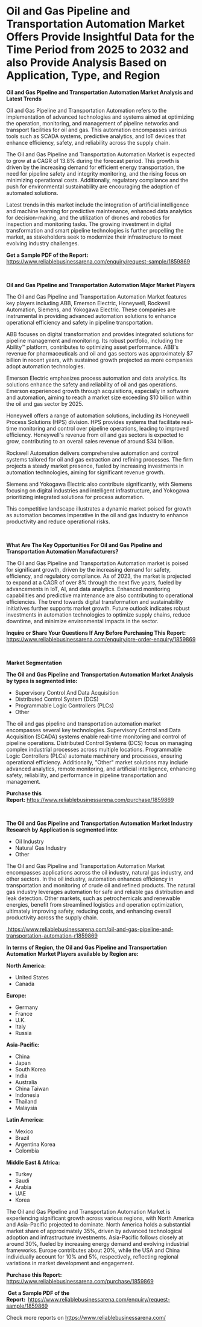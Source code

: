 <p><h1>Oil and Gas Pipeline and Transportation Automation Market Offers Provide Insightful Data for the Time Period from 2025 to 2032 and also Provide Analysis Based on Application, Type, and Region</h1></p><p><strong>Oil and Gas Pipeline and Transportation Automation Market Analysis and Latest Trends</strong></p>
<p><p>Oil and Gas Pipeline and Transportation Automation refers to the implementation of advanced technologies and systems aimed at optimizing the operation, monitoring, and management of pipeline networks and transport facilities for oil and gas. This automation encompasses various tools such as SCADA systems, predictive analytics, and IoT devices that enhance efficiency, safety, and reliability across the supply chain.</p><p>The Oil and Gas Pipeline and Transportation Automation Market is expected to grow at a CAGR of 13.8% during the forecast period. This growth is driven by the increasing demand for efficient energy transportation, the need for pipeline safety and integrity monitoring, and the rising focus on minimizing operational costs. Additionally, regulatory compliance and the push for environmental sustainability are encouraging the adoption of automated solutions.</p><p>Latest trends in this market include the integration of artificial intelligence and machine learning for predictive maintenance, enhanced data analytics for decision-making, and the utilization of drones and robotics for inspection and monitoring tasks. The growing investment in digital transformation and smart pipeline technologies is further propelling the market, as stakeholders seek to modernize their infrastructure to meet evolving industry challenges.</p></p>
<p><strong>Get a Sample PDF of the Report:&nbsp;</strong> <a href="https://www.reliablebusinessarena.com/enquiry/request-sample/1859869?utm_campaign=2645&utm_medium=2&utm_source=Github&utm_content=ia&utm_term=09032025&utm_id=oil-and-gas-pipeline-and-transportation-automation">https://www.reliablebusinessarena.com/enquiry/request-sample/1859869</a></p>
<p>&nbsp;</p>
<p><strong>Oil and Gas Pipeline and Transportation Automation Major Market Players</strong></p>
<p><p>The Oil and Gas Pipeline and Transportation Automation Market features key players including ABB, Emerson Electric, Honeywell, Rockwell Automation, Siemens, and Yokogawa Electric. These companies are instrumental in providing advanced automation solutions to enhance operational efficiency and safety in pipeline transportation.</p><p>ABB focuses on digital transformation and provides integrated solutions for pipeline management and monitoring. Its robust portfolio, including the Ability™ platform, contributes to optimizing asset performance. ABB's revenue for pharmaceuticals and oil and gas sectors was approximately $7 billion in recent years, with sustained growth projected as more companies adopt automation technologies.</p><p>Emerson Electric emphasizes process automation and data analytics. Its solutions enhance the safety and reliability of oil and gas operations. Emerson experienced growth through acquisitions, especially in software and automation, aiming to reach a market size exceeding $10 billion within the oil and gas sector by 2025.</p><p>Honeywell offers a range of automation solutions, including its Honeywell Process Solutions (HPS) division. HPS provides systems that facilitate real-time monitoring and control over pipeline operations, leading to improved efficiency. Honeywell's revenue from oil and gas sectors is expected to grow, contributing to an overall sales revenue of around $34 billion.</p><p>Rockwell Automation delivers comprehensive automation and control systems tailored for oil and gas extraction and refining processes. The firm projects a steady market presence, fueled by increasing investments in automation technologies, aiming for significant revenue growth.</p><p>Siemens and Yokogawa Electric also contribute significantly, with Siemens focusing on digital industries and intelligent infrastructure, and Yokogawa prioritizing integrated solutions for process automation.</p><p>This competitive landscape illustrates a dynamic market poised for growth as automation becomes imperative in the oil and gas industry to enhance productivity and reduce operational risks.</p></p>
<p>&nbsp;</p>
<p><strong>What Are The Key Opportunities For Oil and Gas Pipeline and Transportation Automation Manufacturers?</strong></p>
<p><p>The Oil and Gas Pipeline and Transportation Automation market is poised for significant growth, driven by the increasing demand for safety, efficiency, and regulatory compliance. As of 2023, the market is projected to expand at a CAGR of over 8% through the next five years, fueled by advancements in IoT, AI, and data analytics. Enhanced monitoring capabilities and predictive maintenance are also contributing to operational efficiencies. The trend towards digital transformation and sustainability initiatives further supports market growth. Future outlook indicates robust investments in automation technologies to optimize supply chains, reduce downtime, and minimize environmental impacts in the sector.</p></p>
<p><strong>Inquire or Share Your Questions If Any Before Purchasing This Report:</strong> <a href="https://www.reliablebusinessarena.com/enquiry/pre-order-enquiry/1859869?utm_campaign=2645&utm_medium=2&utm_source=Github&utm_content=ia&utm_term=09032025&utm_id=oil-and-gas-pipeline-and-transportation-automation">https://www.reliablebusinessarena.com/enquiry/pre-order-enquiry/1859869</a></p>
<p>&nbsp;</p>
<p><strong>Market Segmentation</strong></p>
<p><strong>The Oil and Gas Pipeline and Transportation Automation Market Analysis by types is segmented into:</strong></p>
<p><ul><li>Supervisory Control And Data Acquisition</li><li>Distributed Control System (DCS)</li><li>Programmable Logic Controllers (PLCs)</li><li>Other</li></ul></p>
<p><p>The oil and gas pipeline and transportation automation market encompasses several key technologies. Supervisory Control and Data Acquisition (SCADA) systems enable real-time monitoring and control of pipeline operations. Distributed Control Systems (DCS) focus on managing complex industrial processes across multiple locations. Programmable Logic Controllers (PLCs) automate machinery and processes, ensuring operational efficiency. Additionally, "Other" market solutions may include advanced analytics, remote monitoring, and artificial intelligence, enhancing safety, reliability, and performance in pipeline transportation and management.</p></p>
<p><strong>Purchase this Report:&nbsp;</strong><a href="https://www.reliablebusinessarena.com/purchase/1859869?utm_campaign=2645&utm_medium=2&utm_source=Github&utm_content=ia&utm_term=09032025&utm_id=oil-and-gas-pipeline-and-transportation-automation">https://www.reliablebusinessarena.com/purchase/1859869</a></p>
<p>&nbsp;</p>
<p><strong>The Oil and Gas Pipeline and Transportation Automation Market Industry Research by Application is segmented into:</strong></p>
<p><ul><li>Oil Industry</li><li>Natural Gas Industry</li><li>Other</li></ul></p>
<p><p>The Oil and Gas Pipeline and Transportation Automation Market encompasses applications across the oil industry, natural gas industry, and other sectors. In the oil industry, automation enhances efficiency in transportation and monitoring of crude oil and refined products. The natural gas industry leverages automation for safe and reliable gas distribution and leak detection. Other markets, such as petrochemicals and renewable energies, benefit from streamlined logistics and operation optimization, ultimately improving safety, reducing costs, and enhancing overall productivity across the supply chain.</p></p>
<p><a href="https://www.reliablebusinessarena.com/oil-and-gas-pipeline-and-transportation-automation-r1859869?utm_campaign=2645&utm_medium=2&utm_source=Github&utm_content=ia&utm_term=09032025&utm_id=oil-and-gas-pipeline-and-transportation-automation">&nbsp;https://www.reliablebusinessarena.com/oil-and-gas-pipeline-and-transportation-automation-r1859869</a></p>
<p><strong>In terms of Region, the Oil and Gas Pipeline and Transportation Automation Market Players available by Region are:</strong></p>
<p>
    <p> <strong> North America: </strong>
        <ul>
            <li>United States</li>
            <li>Canada</li>
        </ul>
        </p> 
    <p> <strong> Europe: </strong>
        <ul>
            <li>Germany</li>
            <li>France</li>
            <li>U.K.</li>
            <li>Italy</li>
            <li>Russia</li>
        </ul>
        </p> 
    <p> <strong> Asia-Pacific: </strong>
        <ul>
            <li>China</li>
            <li>Japan</li>
            <li>South Korea</li>
            <li>India</li>
            <li>Australia</li>
            <li>China Taiwan</li>
            <li>Indonesia</li>
            <li>Thailand</li>
            <li>Malaysia</li>
        </ul>
        </p> 
    <p> <strong> Latin America: </strong>
        <ul>
            <li>Mexico</li>
            <li>Brazil</li>
            <li>Argentina Korea</li>
            <li>Colombia</li>
        </ul>
        </p> 
    <p> <strong> Middle East & Africa: </strong>
        <ul>
            <li>Turkey</li>
            <li>Saudi</li>
            <li>Arabia</li>
            <li>UAE</li>
            <li>Korea</li>
        </ul>
    </p>
    </p>
<p><p>The Oil and Gas Pipeline and Transportation Automation Market is experiencing significant growth across various regions, with North America and Asia-Pacific projected to dominate. North America holds a substantial market share of approximately 35%, driven by advanced technological adoption and infrastructure investments. Asia-Pacific follows closely at around 30%, fueled by increasing energy demand and evolving industrial frameworks. Europe contributes about 20%, while the USA and China individually account for 10% and 5%, respectively, reflecting regional variations in market development and engagement.</p></p>
<p><strong>Purchase this Report: </strong><a href="https://www.reliablebusinessarena.com/purchase/1859869?utm_campaign=2645&utm_medium=2&utm_source=Github&utm_content=ia&utm_term=09032025&utm_id=oil-and-gas-pipeline-and-transportation-automation">https://www.reliablebusinessarena.com/purchase/1859869</a></p>
<p>&nbsp;<strong>Get a Sample PDF of the Report:&nbsp;&nbsp;</strong><a href="https://www.reliablebusinessarena.com/enquiry/request-sample/1859869?utm_campaign=2645&utm_medium=2&utm_source=Github&utm_content=ia&utm_term=09032025&utm_id=oil-and-gas-pipeline-and-transportation-automation">https://www.reliablebusinessarena.com/enquiry/request-sample/1859869</a></p>
<p><strong></strong></p>
<p>Check more reports on <a href="https://www.reliablebusinessarena.com/?utm_campaign=2645&utm_medium=2&utm_source=Github&utm_content=ia&utm_term=09032025&utm_id=oil-and-gas-pipeline-and-transportation-automation">https://www.reliablebusinessarena.com/</a></p>